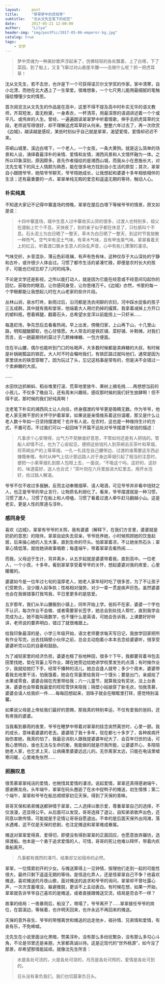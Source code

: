 ```yaml
---
layout:     post
title:      "翠翠梦中的虎耳草"
subtitle:   "沈从文先生笔下的初恋"
date:       2017-05-21 12:00:00
author:     "Lilya"
header-img: "img/postPic/2017-05-06-emperor-bg.jpg"
catalog: true
tags:
    - 文学
---
```


>梦中灵魂为一种美妙歌声浮起来了，仿佛轻轻的各处飘着，上了白塔，下了菜园，到了船上，又复飞窜过对山悬崖半腰——去做什么呢？抓一把虎耳草！

沈从文先生，若不去世，也许是下一个可获得诺贝尔文学奖的作家。家中清寒，自小北漂，而他在北大遇上了一生挚爱。很难想象，一个七尺男儿能用最细腻的笔触描绘懵懂少女的情思。

首次阅览沈从文先生的作品是在高中，这里不得不提及高中时朴实无华的语文教师，齐耳短发，面无粉黛，一身素衣，一杯清茶，用最深厚的语调讲述着一个个或平凡、或伟岸的人生。曾经，一遍遍朗读翠翠梦中听着情歌，伸手去抓虎耳草的文段，老师说写得很好，却不理解这虎耳草好从何来。整整六年过去了，再一次欣赏《边城》，越读越是感叹，某些时刻似乎自己就是翠翠，渴望爱情，爱情却迟迟不来。

茶峒山城里，溪边白塔下，一个老人，一个女孩，一条大黄狗。就是这么简单的场景和人设，演绎着最淳朴的亲情、爱情和友情，湘西风景和人文情怀融为一体。之所以印象深刻，原因颇多。首先作者描绘的是湘西山城，而我从小在恩施长大，对沈先生笔下的风土人情颇为熟悉，能在很多地方找到自小生活的原型；其次，翠翠自小跟随爷爷，她陪爷爷聊天，爷爷陪她成长，让我想起和婆婆十多年相依相伴的生活；还有最重要的一点，翠翠单纯无暇的爱恋和遥遥无期的等待，触动人心。

### 朴实纯真
不知道大家记不记得中寨逢场的傍晚，翠翠在屋后白塔下等候爷爷的情景，原文如是说：
>十四中寨逢场，城中生意人过中寨收买山货的很多，过渡人也特别多，祖父在渡船上忙个不息。天快夜了，别的雀子似乎都在休息了，只杜鹃叫个不息。石头泥土为白日晒了一整天，草木为白日晒了一整天，到这时节皆放散一种热气。空气中有泥土气味，有草木气味，且有甲虫类气味。翠翠看着天上的红云，听着渡口飘乡生意人的杂乱声音，心中有些儿薄薄的凄凉。

气味交织，乡音混杂，薄云色彩斑斓，有声有色有味，这种仅存于大山深处的宁静和古朴，或许很少人体会过。习惯了都市生活的紧凑忙碌，即便是农村长大的孩子，可能也已经忘却了儿时的纯净。

不论是文学还是影视，之所以能打动人，就是因为它能在经意或不经意间勾起你的回忆，获取你的眼泪，让你感同身受，让你思绪万千。《边城》亦然，书里的每一个字眼都能让我想起儿时在大山老家的些许片段。

丛林山涧，泉水叮咚，新雨过后，沿河都是洗衣闲聊的农妇，河中踩水捉鱼的孩子三五成群。其中就有我和堂哥，他端着大人用烂扔掉的撮箕，我拿着减掉上方开口的塑料瓶，卷着裤腿，翻着石头，总希望水变浑以前能捞上一只虾米……

每逢赶场，争先恐后去看看热闹。早上出发，傍晚归家，上山再下山，十几里山路，明知腿酸脚软，也心甘情愿。大人常去的是铁匠铺、菜籽铺、补鞋摊，对我们而言，去一趟最期待的莫过于几颗棒棒糖、一包方便面。

住在半山腰，偶尔也能听到门口的吆喝声，大多数时候都是卖麻糖的大叔，有时候是补锅碗瓢盆的铁匠。大人时不时会嘱咐我们，有铁匠路过就叫他们，通常是因为家里烧水的铁壶穿眼了。因为玩过了头，忘记这档事是常有的，但是决不会错过一个卖麻糖的大叔。

……

水田坎边抓蝌蚪、稻谷堆里打滚、荒草地里放牛、果树上摘毛桃……再想想当前的小孩儿，不仅多了晚自习，还有周末兴趣班，感叹那时候的我们好生放肆啊！但不得不说，那时候的我们好纯真啊！

沈老笔下朴实的湘西风土让人向往，终身摆渡的爷爷更是吸睛无数。作为爷爷，他老人家无微不至的关怀守护着翠翠，如果说是亲情维系着这份温暖，那又是什么让老人数十年如一日坚持摆渡呢？也许有人说，在农村，这也是一种维持生计的方式，不置可否。不过我们可以一起回味下开篇不远处对爷爷摆渡不收钱的描述：

>凡事求个心安理得，出气力不受酬谁好意思，不管如何还是有人把钱的。管船人却情不过，也为了心安起见，便把这些钱托人到茶峒去买茶叶和草烟，将茶峒出产的上等草烟，一扎一扎挂在自己腰带边，过渡的谁需要这东西必慷慨奉赠。有时从神气上估计那远路人对于身边草烟引起了相当的注意时，便把一小束草烟扎到那人包袱上去，一面说，“不吸这个吗，这好的，这妙的，味道蛮好，送人也合式！”茶叶则在六月里放进大缸里去，用开水泡好，给过路人解渴。

爷爷不仅不收过多报酬，反而主动奉赠烟草、请人喝酒，可见爷爷并非看中钱财之人，也正是爷爷的举止言行，让物质名利弱化了。看来，爷爷摆渡就是一种习惯，习惯了渡人，习惯了在船上和人唠嗑，习惯了看着过渡人牵牛赶马翻越小山。这是老实，更是人性的厚道与淳朴。


### 感同身受
喜欢《边城》，翠翠有爷爷的关照，我有婆婆（解释下，在我们方言里，婆婆就是奶奶的意思）的陪伴。翠翠自幼失去双亲，爷爷抚养她，小时候照顾她的饮食起居，后来操心她的人生大事，直到生命的尽头。怕翠翠着凉，不让她坐热石头；翠翠心情低落，就给她讲故事唱歌；每逢端午，带着翠翠去看热闹……

而我，父母迫于生计，背井离乡，从五岁起就是婆婆带着我，直到高中。一位老人，一个小孩，十多年。看到翠翠享受着爷爷的关怀，想起婆婆对我的疼爱，心里暖暖的。

婆婆如今是一位年过七旬的温厚老人，她老人家年轻时吃了很多苦，为了不让孩子们受欺负，没少跟人起争执；性格相对强势，对少一辈一贯是疾声厉色。虽然婆婆也会在我做错事打我骂我，平日里更多的是慈爱。

五岁那年，我们从半山腰搬到小镇上，同年开始上学。爸妈不在家，婆婆一个字也不认识，每次作业不会做、或者需要家长签字，她总会到处找人帮忙，直到我学会完成为止。她不能叫我数学，也不懂什么是英语，可她会告诉我，上课要好好听讲，老师说的要弄明白，错过了就很难跟上。

给我印象最深的是，小学三年级开始，语文老师要求每天写日记，我放学回家把所有作业写完，出去找隔壁小伙伴之前，总会主动抱着小本本去念给婆婆听，很享受婆婆听完以后的自豪和鼓励。

为了减轻家里的经济负担，婆婆也租了些地种田，很多个下午，我都要背着书包去田里找她，垫在背篓上写作业，蹲在她旁边给她讲学校里发生的点滴；有时候作业少，我就给她打下手，经常干播种的活儿，她总会逢人就夸；多少个周末，婆婆带着我去地里干活，怕我饿着，她会在背篓里给我背一个馒头；要是出门，亲戚给了水果或零食，婆婆会揣在兜里带给我；六一儿童节，就算我没有奖状，没上台表演，婆婆也会带着我最爱的旺旺雪饼来陪我；隔壁小姑娘穿了新毛衣，怕我羡慕，婆婆会请人给我织一件……每每回想起来，泪珠子就会在眼眶里打转，感觉特别温馨。

如果说父母是上帝给我们最好的恩赐，那我真的特别幸运，不仅有爱我的爸妈，还有疼我的婆婆。

当我看到暴雨的夜里，爷爷在睡梦中带着对翠翠的挂念突然离世时，心里一颤。我的成长，意味着婆婆的老去。婆婆陪了我十多年，现在都七十多岁了，各种疾病开始伤害她，我真的怕了，我最忌讳别人跟我提婆婆年纪大了、会百年归世的话，可我心里明白，谁也无法与生命抗衡，我能做的就是尽我所能，让婆婆开心，多陪陪她老人家，也乞求上天，让病痛里婆婆远远儿的。无奈离家太远，只能在电话里嘘寒问暖，心里难免怅然……

### 扼腕叹息
很羡慕翠翠纯洁的爱情，也惋惜其爱情的凄凉。说起爱情，翠翠还真得感谢端午，感谢赛龙舟。头年端午，翠翠在码头邂逅了在水中捉鸭子的傩送，初生情愫；第二个端午，翠翠和爷爷在船总顺顺家初见天保，得到了天保的青睐。

哥哥天保和弟弟傩送都钟情于翠翠，二人选择以歌示爱，尊重翠翠自己的选择，不仅浪漫，还显得公平。从后面可以发现，哥哥选择了退让，自知弟弟歌声出色，还同意以歌传情，可能就是手足情让哥哥自愿退出。不幸的是后面天保外出闯滩，落水遇难，这不仅是天保的悲剧，也注定傩送和翠翠难成眷属。

傩送对翠翠爱得真、爱得切，即便没有得到翠翠的正面回应，也愿意放弃碾坊，选择渡船。他本是一个勇于追求爱情的人，可惜，哥哥的死让他难以释怀，带着内疚乘船离开。

>凡事都有偶然的凑巧，结果却又如宿命的必然。

翠翠，一位情窦初开的少女。与傩送算得上一见钟情，按理他们走到一起的可能性很大，最终只剩下遥遥无期的等待。是怪造化弄人，还是怪翠翠自己不争？他喜欢傩送，喜欢傩送的月夜山歌，面对傩送的追求和爷爷的询问，翠翠却不曾吐露心声，一次次含蓄埋没，躲避推脱，更谈不上主动表白。有时候在想，如果一开始，翠翠就告诉爷爷自己喜欢的是傩送，或者直接跟傩送交流，结局是否会不一样？

故事的结局：一夜暴雨后，船没了，塔塌了，爷爷离开了……翠翠接任爷爷的岗位，在碧溪边，等候着，也许明天回来，也许永远不再回来的傩送。

天保的意外丧生、爷爷的带憾离世和傩送的远走他乡，祖孙情、兄弟情和爱情，有哀有乐，不免唏嘘。

沈先生在小说里面淡化黑暗，赞美淳朴。没有那么多纷扰繁杂，没有那么多勾心斗角，不论是邻里还是亲朋，大家都真诚以待。这是近现代的“世外桃源”，如今没了那景，却希望那情能延续。就像沈先生所言：

>水是各处可流的，火是各处可烧的，月亮是各处可照的，爱情是各处可到的。
>
>日头没有辜负我们，我们也切莫辜负日头。





